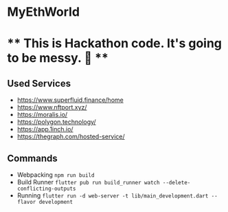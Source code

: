 # MyEthWorld

# ** This is Hackathon code. It's going to be messy. 😬 **

## Used Services
* https://www.superfluid.finance/home
* https://www.nftport.xyz/
* https://moralis.io/
* https://polygon.technology/
* https://app.1inch.io/
* https://thegraph.com/hosted-service/

## Commands
* Webpacking `npm run build`
* Build Runner `flutter pub run build_runner watch --delete-conflicting-outputs`
* Running `flutter run -d web-server -t lib/main_development.dart --flavor development`

